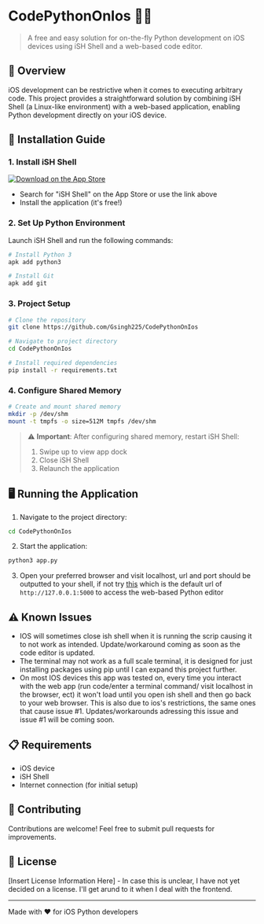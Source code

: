# CodePythonOnIos 🐍📱

> A free and easy solution for on-the-fly Python development on iOS devices using iSH Shell and a web-based code editor.

## 📝 Overview

iOS development can be restrictive when it comes to executing arbitrary code. This project provides a straightforward solution by combining iSH Shell (a Linux-like environment) with a web-based application, enabling Python development directly on your iOS device.

## 🚀 Installation Guide

### 1. Install iSH Shell
[![Download on the App Store](https://img.shields.io/badge/Download-App%20Store-blue.svg)](https://apps.apple.com/us/app/ish-shell/id1436902243)
- Search for "iSH Shell" on the App Store or use the link above
- Install the application (it's free!)

### 2. Set Up Python Environment
Launch iSH Shell and run the following commands:
```bash
# Install Python 3
apk add python3

# Install Git
apk add git
```

### 3. Project Setup
```bash
# Clone the repository
git clone https://github.com/Gsingh225/CodePythonOnIos

# Navigate to project directory
cd CodePythonOnIos

# Install required dependencies
pip install -r requirements.txt
```

### 4. Configure Shared Memory
```bash
# Create and mount shared memory
mkdir -p /dev/shm
mount -t tmpfs -o size=512M tmpfs /dev/shm
```

> ⚠️ **Important**: After configuring shared memory, restart iSH Shell:
> 1. Swipe up to view app dock
> 2. Close iSH Shell
> 3. Relaunch the application

## 🖥️ Running the Application

1. Navigate to the project directory:
```bash
cd CodePythonOnIos
```

2. Start the application:
```bash
python3 app.py
```

3. Open your preferred browser and visit localhost, url and port should be outputted to your shell, if not try [this](http://127.0.0.1:5000) which is the default url of `http://127.0.0.1:5000` to access the web-based Python editor

## ⚠️ Known Issues
- IOS will sometimes close ish shell when it is running the scrip causing it to not work as intended. Update/workaround coming as soon as the code editor is updated.
- The terminal may not work as a full scale terminal, it is designed for just installing packages using pip until I can expand this project further.
- On most IOS devices this app was tested on, every time you interact with the web app (run code/enter a terminal command/ visit localhost in the browser, ect) it won't load until you open ish shell and then go back to your web browser. This is also due to ios's restrictions, the same ones that cause issue #1. Updates/workarounds adressing this issue and issue #1 will be coming soon.

## 📋 Requirements

- iOS device
- iSH Shell
- Internet connection (for initial setup)

## 🤝 Contributing

Contributions are welcome! Feel free to submit pull requests for improvements.

## 📄 License

[Insert License Information Here] - In case this is unclear, I have not yet decided on a license. I'll get arund to it when I deal with the frontend.

---
Made with ❤️ for iOS Python developers
